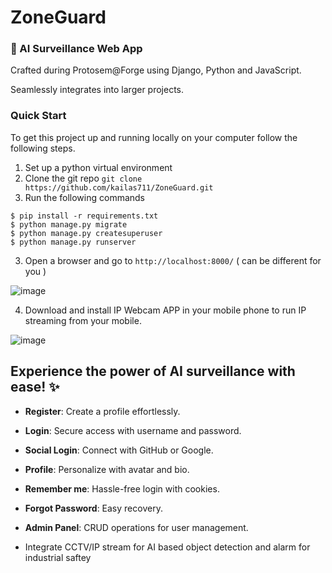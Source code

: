 # ZoneGuard
### 🚀 AI Surveillance Web App

Crafted during Protosem@Forge using Django, Python and JavaScript. 

Seamlessly integrates into larger projects.

### Quick Start
To get this project up and running locally on your computer follow the following steps.

1. Set up a python virtual environment
2. Clone the git repo `git clone https://github.com/kailas711/ZoneGuard.git`
3. Run the following commands

```
$ pip install -r requirements.txt
$ python manage.py migrate
$ python manage.py createsuperuser
$ python manage.py runserver
```
   
3. Open a browser and go to `http://localhost:8000/` ( can be different for you )

![image](https://github.com/kailas711/Django-Unchained-Vision/assets/89206677/2087145b-ffe0-43fa-9229-c94ab816f5b3)

4. Download and install IP Webcam APP in your mobile phone to run IP streaming from your mobile.

![image](https://github.com/kailas711/ZoneGuard/assets/89206677/298300a9-4a18-4dfe-82bc-0f4c1e4a72b6)



## Experience the power of AI surveillance with ease! ✨

* **Register**: Create a profile effortlessly.
  
* **Login**: Secure access with username and password.

* **Social Login**: Connect with GitHub or Google.

* **Profile**: Personalize with avatar and bio.

* **Remember me**: Hassle-free login with cookies.

* **Forgot Password**: Easy recovery.

* **Admin Panel**: CRUD operations for user management.
* Integrate CCTV/IP stream for AI based object detection and alarm for industrial saftey







